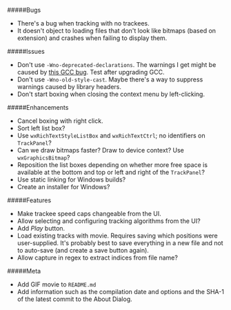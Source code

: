 #####Bugs
*   There's a bug when tracking with no trackees.
*   It doesn't object to loading files that don't look like bitmaps (based on extension)
    and crashes when failing to display them.

#####Issues
*   Don't use `-Wno-deprecated-declarations`.  The warnings I get might be caused by [this
    GCC bug][1].  Test after upgrading GCC.
*   Don't use `-Wno-old-style-cast`.  Maybe there's a way to suppress warnings caused by
    library headers.
*   Don't start boxing when closing the context menu by left-clicking.

#####Enhancements
*   Cancel boxing with right click.
*   Sort left list box?
*   Use `wxRichTextStyleListBox` and `wxRichTextCtrl`; no identifiers on `TrackPanel`?
*   Can we draw bitmaps faster?  Draw to device context?  Use `wxGraphicsBitmap`?
*   Reposition the list boxes depending on whether more free space is available at the
    bottom and top or left and right of the `TrackPanel`?
*   Use static linking for Windows builds?
*   Create an installer for Windows?

#####Features
*   Make trackee speed caps changeable from the UI.
*   Allow selecting and configuring tracking algorithms from the UI?
*   Add *Play* button.
*   Load existing tracks with movie.  Requires saving which positions were user-supplied.
    It's probably best to save everything in a new file and not to auto-save (and create a
    save button again).
*   Allow capture in regex to extract indices from file name?

#####Meta
*   Add GIF movie to `README.md`
*   Add information such as the compilation date and options and the SHA-1 of the latest
    commit to the About Dialog.

[1]: https://gcc.gnu.org/bugzilla/show_bug.cgi?id=65974

<!--- vim: set tw=90 sts=4 sw=4 et spell: -->
